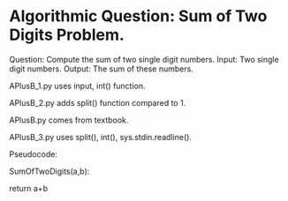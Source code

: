 # Algorithmic Question: Sum of Two Digits Problem.

Question: Compute the sum of two single digit numbers. Input: Two single digit numbers. Output: The sum of these numbers.

APlusB_1.py uses input, int() function.

APlusB_2.py adds split() function compared to 1.

APlusB.py comes from textbook.

APlusB_3.py uses split(), int(), sys.stdin.readline().

Pseudocode:

SumOfTwoDigits(a,b):

return a+b
